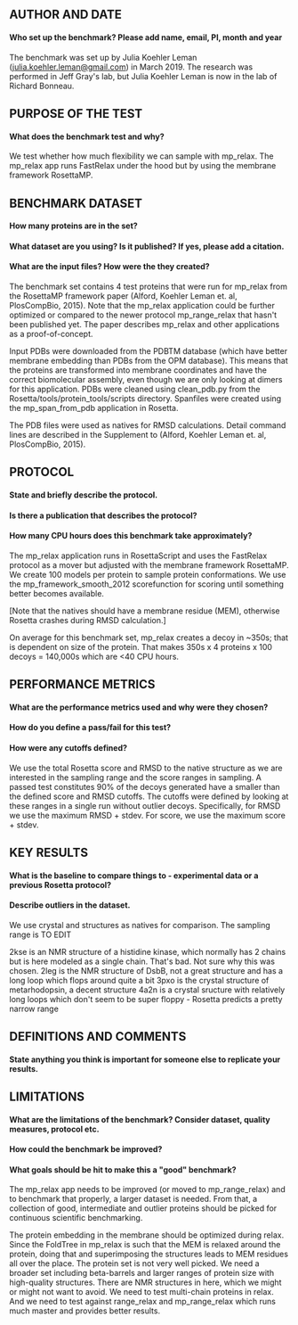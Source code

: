 ## AUTHOR AND DATE
#### Who set up the benchmark? Please add name, email, PI, month and year
The benchmark was set up by Julia Koehler Leman (julia.koehler.leman@gmail.com) in March 2019.
The research was performed in Jeff Gray's lab, but Julia Koehler Leman is now in the lab of Richard Bonneau. 

## PURPOSE OF THE TEST
#### What does the benchmark test and why?
We test whether how much flexibility we can sample with mp_relax. The mp_relax app runs FastRelax under the hood but by using the membrane framework RosettaMP. 

## BENCHMARK DATASET
#### How many proteins are in the set?
#### What dataset are you using? Is it published? If yes, please add a citation.
#### What are the input files? How were the they created?
The benchmark set contains 4 test proteins that were run for mp_relax from the RosettaMP framework paper (Alford, Koehler Leman et. al, PlosCompBio, 2015). Note that the mp_relax application could be further optimized or compared to the newer protocol mp_range_relax that hasn't been published yet. The paper describes mp_relax and other applications as a proof-of-concept.

Input PDBs were downloaded from the PDBTM database (which have better membrane embedding than PDBs from the OPM database). This means that the proteins are transformed into membrane coordinates and have the correct biomolecular assembly, even though we are only looking at dimers for this application. PDBs were cleaned using clean_pdb.py from the  Rosetta/tools/protein_tools/scripts directory. Spanfiles were created using the mp_span_from_pdb application in Rosetta. 

The PDB files were used as natives for RMSD calculations. Detail command lines are described in the Supplement to (Alford, Koehler Leman et. al, PlosCompBio, 2015).

## PROTOCOL
#### State and briefly describe the protocol.
#### Is there a publication that describes the protocol?
#### How many CPU hours does this benchmark take approximately?

The mp_relax application runs in RosettaScript and uses the FastRelax protocol as a mover but adjusted with the membrane framework RosettaMP. We create 100 models per protein to sample protein conformations. We use the mp_framework_smooth_2012 scorefunction for scoring until something better becomes available. 

[Note that the natives should have a membrane residue (MEM), otherwise Rosetta crashes during RMSD calculation.]

On average for this benchmark set, mp_relax creates a decoy in ~350s; that is dependent on size of the protein. That makes 350s x 4 proteins x 100 decoys = 140,000s which are <40 CPU hours. 

## PERFORMANCE METRICS
#### What are the performance metrics used and why were they chosen?
#### How do you define a pass/fail for this test?
#### How were any cutoffs defined?

We use the total Rosetta score and RMSD to the native structure as we are interested in the sampling range and the score ranges in sampling. A passed test constitutes 90% of the decoys generated have a smaller than the defined score and RMSD cutoffs. The cutoffs were defined by looking at these ranges in a single run without outlier decoys. Specifically, for RMSD we use the maximum RMSD + stdev. For score, we use the maximum score + stdev. 

## KEY RESULTS
#### What is the baseline to compare things to - experimental data or a previous Rosetta protocol?
#### Describe outliers in the dataset. 

We use crystal and structures as natives for comparison. The sampling range is TO EDIT

2kse is an NMR structure of a histidine kinase, which normally has 2 chains but is here modeled as a single chain. That's bad. Not sure why this was chosen. 
2leg is the NMR structure of DsbB, not a great structure and has a long loop which flops around quite a bit
3pxo is the crystal structure of metarhodopsin, a decent structure
4a2n is a crystal sructure with relatively long loops which don't seem to be super floppy - Rosetta predicts a pretty narrow range

## DEFINITIONS AND COMMENTS
#### State anything you think is important for someone else to replicate your results. 

## LIMITATIONS
#### What are the limitations of the benchmark? Consider dataset, quality measures, protocol etc. 
#### How could the benchmark be improved?
#### What goals should be hit to make this a "good" benchmark?

The mp_relax app needs to be improved (or moved to mp_range_relax) and to benchmark that properly, a larger dataset is needed. From that, a collection of good, intermediate and outlier proteins should be picked for continuous scientific benchmarking.

The protein embedding in the membrane should be optimized during relax. Since the FoldTree in mp_relax is such that the MEM is relaxed around the protein, doing that and superimposing the structures leads to MEM residues all over the place. The protein set is not very well picked. We need a broader set including beta-barrels and larger ranges of protein size with high-quality structures. There are NMR structures in here, which we might or might not want to avoid. We need to test multi-chain proteins in relax. And we need to test against range_relax and mp_range_relax which runs much master and provides better results. 
